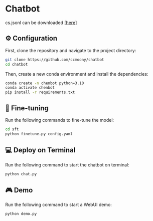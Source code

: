 # Chatbot
cs.jsonl can be downloaded [[here]](https://huggingface.co/datasets/TommyChien/UltraDomain/tree/main)
## ⚙️ Configuration
First, clone the repository and navigate to the project directory:
```bash
git clone https://github.com/ccmoony/chatbot
cd chatbot
```
Then, create a new conda environment and install the dependencies:
```bash
conda create -n chenbot python=3.10
conda activate chenbot
pip install -r requirements.txt
```
## 🚀 Fine-tuning
Run the following commands to fine-tune the model:
```bash
cd sft
python finetune.py config.yaml
```

## 💻 Deploy on Terminal
Run the following command to start the chatbot on terminal:
```bash
python chat.py
```

## 🎮 Demo
Run the following command to start a WebUI demo:
```bash
python demo.py
```
